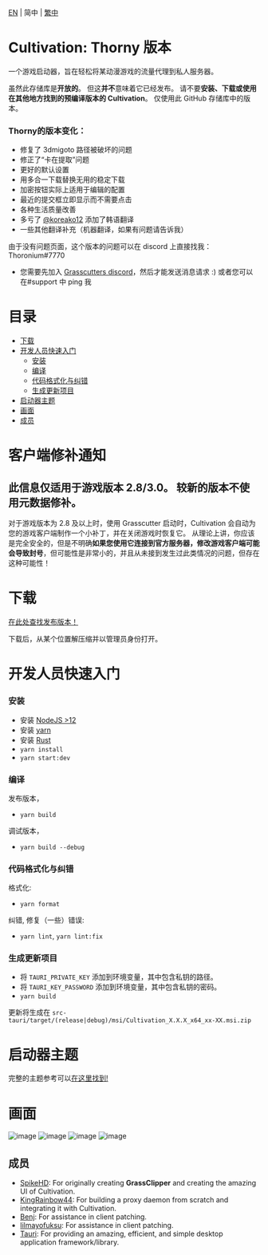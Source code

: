 [EN](README.md) | 简中 | [繁中](README_zh-TW.md)

# Cultivation: Thorny 版本

一个游戏启动器，旨在轻松将某动漫游戏的流量代理到私人服务器。

虽然此存储库是**开放的**。 但这**并不**意味着它已经发布。
请不要**安装、下载或使用在其他地方找到的预编译版本的 Cultivation**。 仅使用此 GitHub 存储库中的版本。

### Thorny的版本变化：
 
  - 修复了 3dmigoto 路径被破坏的问题
  - 修正了“卡在提取”问题
  - 更好的默认设置
  - 用多合一下载替换无用的稳定下载
  - 加密按钮实际上适用于编辑的配置
  - 最近的提交框立即显示而不需要点击
  - 各种生活质量改善
  - 多亏了 [@koreako12](https://github.com/koreako12) 添加了韩语翻译
  - 一些其他翻译补充（机器翻译，如果有问题请告诉我）
 
  由于没有问题页面，这个版本的问题可以在 discord 上直接找我：Thoronium#7770
   - 您需要先加入 [Grasscutters discord](https://discord.gg/grasscutter)，然后才能发送消息请求 :) 或者您可以在#support 中 ping 我

# 目录

- [下载](#下载)
- [开发人员快速入门](#开发人员快速入门)
  - [安装](#安装)
  - [编译](#编译)
  - [代码格式化与纠错](#代码格式化与纠错)
  - [生成更新项目](#生成更新项目)
- [启动器主题](#启动器主题)
- [画面](#画面)
- [成员](#成员)

# 客户端修补通知

## 此信息仅适用于游戏版本 2.8/3.0。 较新的版本不使用元数据修补。

对于游戏版本为 2.8 及以上时，使用 Grasscutter 启动时，Cultivation 会自动为您的游戏客户端制作一个小补丁，并在关闭游戏时恢复它。 从理论上讲，你应该是完全安全的，但是不明确**如果您使用它连接到官方服务器，修改游戏客户端可能会导致封号**，但可能性是非常小的，并且从未接到发生过此类情况的问题，但存在这种可能性！

# 下载

[在此处查找发布版本！](https://github.com/Grasscutters/Cultivation/releases)

下载后，从某个位置解压缩并以管理员身份打开。

# 开发人员快速入门

### 安装

- 安装 [NodeJS >12](https://nodejs.org/en/)
- 安装 [yarn](https://classic.yarnpkg.com/lang/en/docs/install)
- 安装 [Rust](https://www.rust-lang.org/tools/install)
- `yarn install`
- `yarn start:dev`

### 编译

发布版本，

- `yarn build`

调试版本，

- `yarn build --debug`

### 代码格式化与纠错

格式化:

- `yarn format`

纠错, 修复（一些）错误:

- `yarn lint`, `yarn lint:fix`

### 生成更新项目

- 将 `TAURI_PRIVATE_KEY` 添加到环境变量，其中包含私钥的路径。
- 将 `TAURI_KEY_PASSWORD` 添加到环境变量，其中包含私钥的密码。
- `yarn build`

更新将生成在 `src-tauri/target/(release|debug)/msi/Cultivation_X.X.X_x64_xx-XX.msi.zip`

# 启动器主题

完整的主题参考可以[在这里找到!](/THEMES.md)

# 画面

![image](https://user-images.githubusercontent.com/107363768/221495236-ca1e2f2e-0f85-4765-a5f3-8bdcea299612.png)
![image](https://user-images.githubusercontent.com/107363768/221495246-ea309640-f866-4f50-bda8-f9d916380f92.png)
![image](https://user-images.githubusercontent.com/107363768/221495249-5a1aac39-9e8a-4244-9642-72c2e7be8a69.png)
![image](https://user-images.githubusercontent.com/107363768/221495254-ffbfc24e-ef5d-4e72-9068-a02132381dcc.png)

## 成员

- [SpikeHD](https://github.com/SpikeHD): For originally creating **GrassClipper** and creating the amazing UI of Cultivation.
- [KingRainbow44](https://github.com/KingRainbow44): For building a proxy daemon from scratch and integrating it with Cultivation.
- [Benj](https://github.com/4Benj): For assistance in client patching.
- [lilmayofuksu](https://github.com/lilmayofuksu): For assistance in client patching.
- [Tauri](https://tauri.app): For providing an amazing, efficient, and simple desktop application framework/library.
